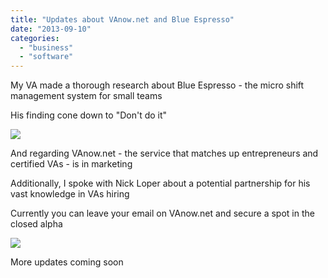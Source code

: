 ```yaml
---
title: "Updates about VAnow.net and Blue Espresso"
date: "2013-09-10"
categories: 
  - "business"
  - "software"
---
```


My VA made a thorough research about Blue Espresso - the micro shift management system for small teams 

His finding cone down to "Don't do it"

  

![](//BDAA4F5A-98B7-4120-98D3-9175122C1555/imagepng)

  

And regarding VAnow.net - the service that matches up entrepreneurs and certified VAs - is in marketing

Additionally, I spoke with Nick Loper about a potential partnership for his vast knowledge in VAs hiring

Currently you can leave your email on VAnow.net and secure a spot in the closed alpha

  

![](//B881413B-E397-4217-9200-88D31368AA92/imagepng)

  

More updates coming soon
